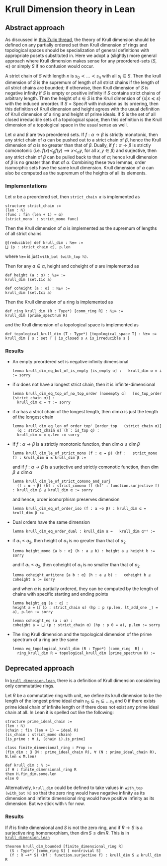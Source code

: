 # Krull Dimension theory in Lean

## Abstract approach

As discussed in [this Zulip thread](https://leanprover.zulipchat.com/#narrow/stream/116395-maths/topic/dimension.20of.20a.20ring.20.2F.20topological.20space/near/344117122), the theory of Krull dimension should be defined on any partially ordered set then Krull dimension of rings and topological spaces should be specialization of general definitions with appropriate posets substituted in. Here we adopt a (slightly) more general approach where Krull dimension makes sense for any preordered-sets $(S, \preccurlyeq)$ or simply $S$ if no confusion would occur.

A strict chain of $S$ with length $n$ is $s_0 \prec\dots\prec s_n$ with all $s_i\in S$. Then the krull dimension of $S$ is the supremum of length of all strict chains if the length of all strict chains are bounded; if otherwise, then Krull dimension of $S$ is negative infinity if $S$ is empty or positive infinity if $S$ contains strict chains of arbitrary length. Then the height of $s \in S$ is the Krull dimension of $\{x | x \preccurlyeq s\}$ with the induced preorder. If $S = \operatorname{Spec}R$ with inclusion as its ordering, then this definition of Krull dimension and height agrees with the usual definition of Krull dimension of a ring and height of prime ideals. If $S$ is the set of all closed irreducible sets of a topological space, then this definition is the Krull dimension of a topological space in the usual sense as well.

Let $\alpha$ and $\beta$ are two preordered sets. If $f : \alpha → \beta$ is strictly monotonic, then any strict chain of $\alpha$ can be pushed out to a strict chain of $\beta$, hence the Krull dimension of $\alpha$ is no greater than that of $\beta$. Dually, if $f : \alpha \to \beta$ is strictly comonotonic (i.e. $f(x) \prec_\beta f(y) \implies x \prec_\alpha y$, for all $x, y \in \beta$) and surjective, then any strict chain of $\beta$ can be pulled back to that of $\alpha$; hence krull dimension of $\beta$ is no greater than that of $\alpha$. Combining these two lemmas, order isomorphic sets have the same krull dimension. Krull dimension of $\alpha$ can also be computed as the supremum of the heights of all its elements.

### Implementations
Let $\alpha$ be a preordered set, then `strict_chain α` is implemented as

```lean
structure strict_chain :=
(len : ℕ)
(func : fin (len + 1) → α)
(strict_mono' : strict_mono func)
```

Then the Krull dimension of $\alpha$ is implemented as the supremum of lengths of all strict chains

```lean
@[reducible] def krull_dim : ℕ±∞ := 
⨆ (p : strict_chain α), p.len
```

where `ℕ±∞` is just `with_bot (with_top ℕ)`.

Then for any $a \in \alpha$, height and coheight of $a$ are implemented as

```lean
def height (a : α) : ℕ±∞ := 
krull_dim (set.Iic a)

def coheight (a : α) : ℕ±∞ := 
krull_dim (set.Ici a)
```

Then the Krull dimension of a ring is implemented as

```lean
def ring_krull_dim (R : Type*) [comm_ring R] : ℕ±∞ :=
krull_dim (prime_spectrum R)
```

and the Krull dimension of a topological space is implemented as

```lean
def topological_krull_dim (T : Type*) [topological_space T] : ℕ±∞ :=
krull_dim { s : set T | is_closed s ∧ is_irreducible s }
```

### Results

- An empty preordered set is negative infinity dimensional
  
  ```lean
  lemma krull_dim_eq_bot_of_is_empty [is_empty α] :   krull_dim α = ⊥ := sorry
  ```

- if $\alpha$ does not have a longest strict chain, then it is infinite-dimensional

  ```lean
  lemma krull_dim_eq_top_of_no_top_order [nonempty α]   [no_top_order (strict_chain α)] : 
    krull_dim α = ⊤ := sorry
  ```

- if $\alpha$ has a strict chain of the longest length, then $\dim\alpha$ is just the length of the longest chain

  ```lean
  lemma krull_dim_eq_len_of_order_top' [order_top   (strict_chain α)] 
    (q : strict_chain α) (h : is_top q) :
    krull_dim α = q.len := sorry
  ```

- if $f : \alpha \to \beta$ is a strictly monotonic function, then $\dim\alpha \le \dim\beta$

  ```lean
  lemma krull_dim_le_of_strict_mono (f : α → β) (hf :   strict_mono f) : krull_dim α ≤ krull_dim β :=
  ```
  
  and if $f : \alpha \to \beta$ is a surjective and strictly comonotic function, then $\dim \beta \le \dim \alpha$

  ```lean
  lemma krull_dim_le_of_strict_comono_and_surj 
    (f : α → β) (hf : strict_comono f) (hf' : function.surjective f) : krull_dim β ≤ krull_dim α := sorry
  ```

  and hence, order isomorphism preserves dimension

  ```lean
  lemma krull_dim_eq_of_order_iso (f : α ≃o β) : krull_dim α = krull_dim β :=
  ```

- Dual orders have the same dimension

  ```lean
  lemma krull_dim_eq_order_dual : krull_dim α =   krull_dim αᵒᵈ :=
  ```

- if $a_1 \le a_2$, then height of $a_1$ is no greater than that of $a_2$

  ```lean
  lemma height_mono {a b : α} (h : a ≤ b) : height a ≤ height b := sorry
  ```
  
  and if $a_1 \le a_2$, then coheight of $a_1$ is no smaller than that of $a_2$

  ```lean
  lemma coheight_antitone {a b : α} (h : a ≤ b) :   coheight b ≤ coheight a := sorry
  ```

  and when $\alpha$ is partially ordered, they can be computed by the length of chains with specific starting and ending points

  ```lean
  lemma height_eq (a : α) : 
  height a = ⨆ (p : strict_chain α) (hp : p ⟨p.len, lt_add_one _⟩ = a), p.len := sorry

  lemma coheight_eq (a : α) :
  coheight a = ⨆ (p : strict_chain α) (hp : p 0 = a), p.len := sorry
  ```

- The ring Krull dimension and the topological dimension of the prime spectrum of a ring are the same

  ```lean
  lemma eq_topological_krull_dim (R : Type*) [comm_ring  R] :
    ring_krull_dim R = topological_krull_dim (prime_spectrum R) :=
  ```

## Deprecated approach

In [`krull_dimension.lean`](src/krull_dimension.lean), there is a definition of Krull dimension considering only commutative rings.

Let $R$ be a commutative ring with unit, we define its krull dimension to be the length of the longest prime ideal chain $\mathfrak{p}_0 \subsetneq \mathfrak{p}_1 \subsetneq \dots \mathfrak{p}_n$ and 0 if there exists prime ideal chain of infinite length or if there does not exist any prime ideal chain at all. In Lean it is spelled out like the following:

```lean
structure prime_ideal_chain :=
(len : ℕ)
(chain : fin (len + 1) → ideal R)
(is_chain : strict_mono chain)
[is_prime : ∀ i, (chain i).is_prime]

class finite_dimensional_ring : Prop :=
(fin_dim : ∃ (M : prime_ideal_chain R), ∀ (N : prime_ideal_chain R), N.len ≤ M.len)

def krull_dim : ℕ := 
if H : finite_dimensional_ring R
then H.fin_dim.some.len
else 0
```

Alternatively, `krull_dim` could be defined to take values in `with_top (with_bot ℕ)` so that the zero ring would have negative infinity as its dimension and infinite dimensional ring would have positive infinity as its dimension. But we stick with `ℕ` for now.

### Results
If $R$ is finite dimensional and $S$ is not the zero ring, and if $R  → S$ is a surjective ring homomorphism, then $\dim S\le\dim R$. This is in [`krull_dimension.lean`](src/krull_dimension.lean#200)
```lean
theorem krull_dim_bounded [finite_dimensional_ring R]
  (S : Type*) [comm_ring S] [ nontrivial S]
  (f : R →+* S) (hf : function.surjective f) : krull_dim S ≤ krull_dim R
```
